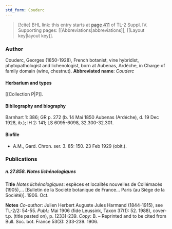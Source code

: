 ```yaml
---
std_form: Couderc
---
```


> [!cite] BHL link: this entry starts at [page 411](https://www.biodiversitylibrary.org/page/33266088) of TL-2 Suppl. IV.
> Supporting pages: [[Abbreviations|abbreviations]], [[Layout key|layout key]].

### Author

Couderc, Georges (1850-1928), French botanist, vine hybridist, phytopathologist and lichenologist, born at Aubenas, Ardéche, in Charge of family domain (wine, chestnut). 
**Abbreviated name**: *Couderc*

#### Herbarium and types

[[Collection P|P]].

#### Bibliography and biography

Barnhart 1: 386; GR p. 272 (b. 14 Mai 1850 Aubenas (Ardéche), d. 19 Dec 1928, ib.); IH 2: 141; LS 6095-6098, 32.300-32.301.

#### Biofile

- A.M., Gard. Chron. ser. 3. 85: 150. 23 Feb 1929 (obit.).

### Publications

##### n.27.858. Notes lichénologiques

**Title**
*Notes lichénologiques*: espèces et localités nouvelles de Collémacés (1905),... \[Bulletin de la Société botanique de France... Paris (au Siège de la Société)\]. 1906. Oct.

**Notes**
*Co-author*: Julien Herbert Auguste Jules Harmand (1844-1915), see TL-2/2: 54-55.
*Publ*.: Mai 1906 (fide Leussink, Taxon 37(1): 52. 1988), cover-t.p. (title pasted on), p. \[233\]-239. *Copy*: B. – Reprinted and to be cited from Bull. Soc. bot. France 53(3): 233-239. 1906.

